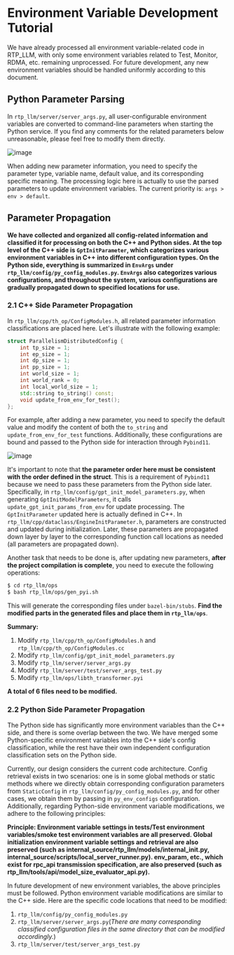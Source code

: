 # Environment Variable Development Tutorial

We have already processed all environment variable-related code in RTP_LLM, with only some environment variables related to Test, Monitor, RDMA, etc. remaining unprocessed. For future development, any new environment variables should be handled uniformly according to this document.

## Python Parameter Parsing

In `rtp_llm/server/server_args.py`, all user-configurable environment variables are converted to command-line parameters when starting the Python service. If you find any comments for the related parameters below unreasonable, please feel free to modify them directly.

![image](../pics/env-1.png)

When adding new parameter information, you need to specify the parameter type, variable name, default value, and its corresponding specific meaning. The processing logic here is actually to use the parsed parameters to update environment variables. The current priority is: `args > env > default`.

## Parameter Propagation

**We have collected and organized all config-related information and classified it for processing on both the C++ and Python sides. At the top level of the C++ side is `GptInitParameter`, which categorizes various environment variables in C++ into different configuration types. On the Python side, everything is summarized in `EnvArgs` under `rtp_llm/config/py_config_modules.py`. `EnvArgs` also categorizes various configurations, and throughout the system, various configurations are gradually propagated down to specified locations for use.**

### 2.1 C++ Side Parameter Propagation

In `rtp_llm/cpp/th_op/ConfigModules.h`, all related parameter information classifications are placed here. Let's illustrate with the following example:

```c++
struct ParallelismDistributedConfig {
    int tp_size = 1;
    int ep_size = 1;
    int dp_size = 1;
    int pp_size = 1;
    int world_size = 1;
    int world_rank = 0;
    int local_world_size = 1;
    std::string to_string() const;
    void update_from_env_for_test();
};
```

For example, after adding a new parameter, you need to specify the default value and modify the content of both the `to_string` and `update_from_env_for_test` functions. Additionally, these configurations are bound and passed to the Python side for interaction through `Pybind11`.

![image](../pics/env-2.png)

It's important to note that **the parameter order here must be consistent with the order defined in the struct**. This is a requirement of `Pybind11` because we need to pass these parameters from the Python side later. Specifically, in `rtp_llm/config/gpt_init_model_parameters.py`, when generating `GptInitModelParameters`, it calls `update_gpt_init_params_from_env` for update processing. The `GptInitParameter` updated here is actually defined in C++. In `rtp_llm/cpp/dataclass/EngineInitParameter.h`, parameters are constructed and updated during initialization. Later, these parameters are propagated down layer by layer to the corresponding function call locations as needed (all parameters are propagated down).

Another task that needs to be done is, after updating new parameters, **after the project compilation is complete**, you need to execute the following operations:

```bash
$ cd rtp_llm/ops
$ bash rtp_llm/ops/gen_pyi.sh
```

This will generate the corresponding files under `bazel-bin/stubs`. **Find the modified parts in the generated files and place them in `rtp_llm/ops`**.

**Summary:**

1. Modify `rtp_llm/cpp/th_op/ConfigModules.h` and `rtp_llm/cpp/th_op/ConfigModules.cc`
2. Modify `rtp_llm/config/gpt_init_model_parameters.py`
3. Modify `rtp_llm/server/server_args.py`
4. Modify `rtp_llm/server/test/server_args_test.py`
5. Modify `rtp_llm/ops/libth_transformer.pyi`

**A total of 6 files need to be modified.**

### 2.2 Python Side Parameter Propagation

The Python side has significantly more environment variables than the C++ side, and there is some overlap between the two. We have merged some Python-specific environment variables into the C++ side's config classification, while the rest have their own independent configuration classification sets on the Python side.

Currently, our design considers the current code architecture. Config retrieval exists in two scenarios: one is in some global methods or static methods where we directly obtain corresponding configuration parameters from `StaticConfig` in `rtp_llm/config/py_config_modules.py`, and for other cases, we obtain them by passing in `py_env_configs` configuration. Additionally, regarding Python-side environment variable modifications, we adhere to the following principles:

**Principle: Environment variable settings in tests/Test environment variables/smoke test environment variables are all preserved. Global initialization environment variable settings and retrieval are also preserved (such as internal_source/rtp_llm/models/internal_init.py, internal_source/scripts/local_server_runner.py). env_param, etc., which exist for rpc_api transmission specification, are also preserved (such as rtp_llm/tools/api/model_size_evaluator_api.py).**

In future development of new environment variables, the above principles must be followed. Python environment variable modifications are similar to the C++ side. Here are the specific code locations that need to be modified:

1. `rtp_llm/config/py_config_modules.py`
2. `rtp_llm/server/server_args.py`(*There are many corresponding classified configuration files in the same directory that can be modified accordingly.*)
3. `rtp_llm/server/test/server_args_test.py`
